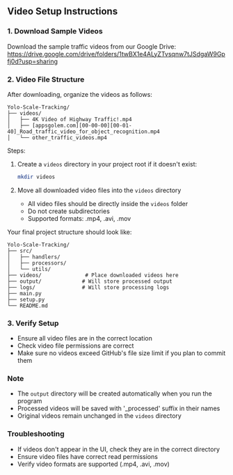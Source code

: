 ## Video Setup Instructions

### 1. Download Sample Videos
Download the sample traffic videos from our Google Drive:
https://drive.google.com/drive/folders/1twBX1e4ALyZTvsqnw7tJSdgaW9Gpfj0d?usp=sharing

### 2. Video File Structure
After downloading, organize the videos as follows:

```
Yolo-Scale-Tracking/
├── videos/
│   ├── 4K Video of Highway Traffic!.mp4
│   ├── [appsgolem.com][00-00-00][00-01-40]_Road_traffic_video_for_object_recognition.mp4
│   └── other_traffic_videos.mp4
```

Steps:
1. Create a `videos` directory in your project root if it doesn't exist:
   ```bash
   mkdir videos
   ```

2. Move all downloaded video files into the `videos` directory
   - All video files should be directly inside the `videos` folder
   - Do not create subdirectories
   - Supported formats: .mp4, .avi, .mov

Your final project structure should look like:
```
Yolo-Scale-Tracking/
├── src/
│   ├── handlers/
│   ├── processors/
│   └── utils/
├── videos/              # Place downloaded videos here
├── output/             # Will store processed output
├── logs/               # Will store processing logs
├── main.py
├── setup.py
└── README.md
```

### 3. Verify Setup
- Ensure all video files are in the correct location
- Check video file permissions are correct
- Make sure no videos exceed GitHub's file size limit if you plan to commit them

### Note
- The `output` directory will be created automatically when you run the program
- Processed videos will be saved with '_processed' suffix in their names
- Original videos remain unchanged in the `videos` directory

### Troubleshooting
- If videos don't appear in the UI, check they are in the correct directory
- Ensure video files have correct read permissions
- Verify video formats are supported (.mp4, .avi, .mov)